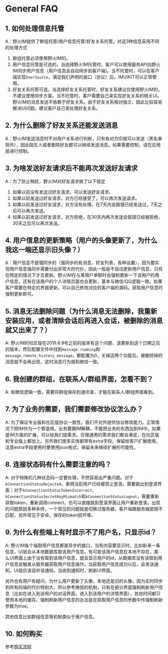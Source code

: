 # General FAQ

## 1. 如何处理信息托管
A：野火IM提供了群组托管/用户信息托管/好友关系托管。对这3种信息采用不同的处理方式
1. 群组托管必须使用野火IM的。
2. 用户信息托管是可选的。当选择野火IM托管时，客户可以使用服务API向野火IM同步用户信息（用户信息会自动同步到客户端)。当不托管时，可以在客户端实现```UserSource```，满足我们声明的接口（协议）后，IMUIKIT可以正常使用。
3. 好友关系托管可选。当选择好友关系托管时，好友关系建议仅使用野火IM的，不建议使用同步方案。当不托管时，客户需要自己来实现好友关系的相关UI。野火IM的消息发送不依赖于好友关系。由于好友关系相对独立，因此比较容易解决UI问题。建议客户自己来处理好友关系。

## 2. 为什么删除了好友关系还能发送消息
A：野火IM发送消息时不对用户关系进行判断，只有有对方ID就可以发送（黑名单除外），因此陌生人或者删除好友都可以继续发送消息。如果需要控制，请在应用层进行控制。

## 3. 为啥发送好友请求后不能再次发送好友请求
A：为了防止稍扰，野火IM对好友请求做了以下规定
1. 如果以前没有发送过好友请求，可以发送好友请求。
2. 如果以前发送过好友请求，对方已经接受了，可以再次发送请求。
3. 如果以前发送过好友请求，对方没有处理，在7天内会报错已经发送过，7天之后可以再次发送。
4. 如果以前发送过好友请求，对方拒绝，在30天内再次发送会报错已经被拒绝，30天之后可以再次发送。

## 4. 用户信息的更新策略（用户的头像更新了，为什么我这一端还显示旧头像？）
A：用户信息不是强同步的（强同步的有消息，好友列表，各种设置），因为要实现用户信息强同步需要付出非常大的代价，因此一般是不自动更新用户信息，只有在特定的情况下才去更新。野火IM在与某用户单聊时会强制更新一下该用户的用户信息，还有在该用户的个人详情页面也会更新，基本与微信/QQ逻辑一致。如果客户需要在特定的界面更新，可以自己修改对应的客户端的源码，获取用户信息时强制更新即可。

## 5. 消息无法删除问题（为什么消息无法删除，我重新安装应用，或者清除会话后再进入会话，被删除的消息就又出来了？）
A: 野火IM的社区版在2019.8.9号之前的版本有这个问题，请更新到这个日期之后的版本，然后配置文件中找到```message.roaming```和```message.remote_history_message```，都配置为0，关掉这两个功能后，被删除掉的消息就不会再出现，这时消息行为就和微信一致。

## 6. 我创建的群组，在联系人/群组界面，怎看不到？
A: 和微信逻辑一致，需要将群组保存到通讯录，才能在联系人/群组界面看到。

## 7. 为了业务的需要，我们需要修改协议怎么办？
A: 为了保证专业版和社区版协议一致性，我们不对外提供协议修改能力。正常情况下把IM作为一个管道用，业务要跟IM解耦，不能把业务的东西加到IM中。如果是IM方面的扩展，可以给我们提需求。合理通用的需求我们都会满足，在社区版和专业版上都加上。另外我们很多实体都带有extra字段，保留给客户扩展使用，注意extra字段使用时要使用json格式，保留未来继续扩展的可能性。

## 8. 连接状态码有什么需要注意的吗？
A: 对于特殊的几种状态码一定要处理，不然容易出严重问题。对于```kConnectionStatusRejected```，表明当前用户已经被禁止登录。需要跳出到登录界面；对于```kConnectionStatusTokenIncorrect```、```kConnectionStatusSecretKeyMismatch```和```kConnectionStatusLogout```，需要重新获取token，重新调用connect，也可以直接跳到登录界面让用户重新登录。出现的问题原因多种多样，一个常见的问题就是切换过服务器，客户端跟服务器密钥不匹配，另外常见于安卓，保存的token损坏等。

## 9. 为什么有些端上有时显示不了用户名，只显示id？
A: 野火IM各个端取用户信息都是异步的接口，当有内容要显示时，比如新来一条信息，UI层会从本地数据库取该用户信息，有可能该用户信息在本地不存在，那么UI界面上由于没有取到该用户信息，就会显示用户的id，从数据库没有读取到用户信息会触发从服务器获取用户信息操作。当获取用户信息成功以后，会发送通知。UI层应该监听该通知，当收到通知时，刷新UI界面。

另外也有用户有疑问，为什么用户更新了头像，本地还是旧的头像。因为实时同步到所有的端的代价特别大，所以参考微信的机制，只有在部分界面强制刷新用户信息（比如在进入到该用户的对话界面，进入到该用户的详情界面），其他时间都只使用本地的缓存。强制刷新用户信息的办法是在获取用户信息的参数中传强制刷新参数为true。

其他信息比如群组信息等机制类似于用户信息。

## 10. 如何购买
参考[购买流程](./buy.md)
